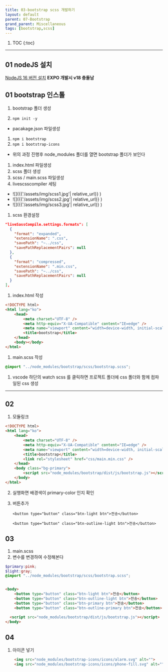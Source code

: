 ```yaml
---
title: 03-bootstrap scss 개발하기
layout: default
parent: 07-Bootstrap
grand_parent: Miscellaneous
tags: [bootstrap,scss]
---
```



 1. TOC
{:toc}

---

## 01 nodeJS 설치
[NodeJS 16 버전 설치](https://nodejs.org/dist/latest-v16.x/)
  **EXPO 개발시 v18 충돌남**

## 01 bootstrap 인스톨

1. bootstrap 폴더 생성

1. `npm init -y`

- pacakage.json 파일생성

1. `npm i bootstrap`
1. `npm i bootstrap-icons`

- 위의 과정 진행후 node_modules 폴더를 열면 bootstrap 폴더가 보인다

1. index.html 파일생성
1. scss 폴더 생성
1. scss / main.scss 파일생성
1. livescsscompiler 세팅

- ![]({{'/assets/img/scss1.jpg'| relative_url}} )
- ![]({{'/assets/img/scss2.jpg'| relative_url}} )
- ![]({{'/assets/img/scss3.jpg'| relative_url}} )

1. scss 환경설정

```json
"liveSassCompile.settings.formats": [
  {
    "format": "expanded",
    "extensionName": ".css",
    "savePath": "~../css",
    "savePathReplacementPairs": null
  },
  {
    "format": "compressed",
    "extensionName": ".min.css",
    "savePath": "~../css",
    "savePathReplacementPairs": null
  }
],
```

1. index.html 작성

```html
<!DOCTYPE html>
<html lang="ko">
	<head>
		<meta charset="UTF-8" />
		<meta http-equiv="X-UA-Compatible" content="IE=edge" />
		<meta name="viewport" content="width=device-width, initial-scale=1.0" />
		<title>bootstrap</title>
	</head>
	<body></body>
</html>
```

1. main.scss 작성

```scss
@import "../node_modules/bootstrap/scss/bootstrap.scss";
```

1. vscode 하단의 watch scss 를 클릭하면 프로젝트 폴더에 css 폴더와 함께 컴파일된 css 생성

---

## 02

1. 모듈링크

```html
<!DOCTYPE html>
<html lang="ko">
	<head>
		<meta charset="UTF-8" />
		<meta http-equiv="X-UA-Compatible" content="IE=edge" />
		<meta name="viewport" content="width=device-width, initial-scale=1.0" />
		<title>bootstrap</title>
		<link rel="stylesheet" href="css/main.min.css" />
	</head>
	<body class="bg-primary">
		<script src="node_modules/bootstrap/dist/js/bootstrap.js"></script>
	</body>
</html>
```

2. 실행화면 배경색이 primary-color 인지 확인

3. 버튼추가

   `<button type="button" class="btn-light btn">전송</button>`

   `<button type="button" class="btn-outline-light btn">전송</button>`


## 03

1. main.scss
1. 변수를 변경하여 수정해본다

```scss
$primary:pink;
$light:gray;
@import "../node_modules/bootstrap/scss/bootstrap.scss";

```

```html

<body>
    <button type="button" class="btn-light btn">전송</button>
    <button type="button" class="btn-outline-light btn">전송</button>
    <button type="button" class="btn-primary btn">전송</button>
    <button type="button" class="btn-outline-primary btn">전송</button>

  <script src="node_modules/bootstrap/dist/js/bootstrap.js"></script>
</body>


```

## 04

1. 아이콘 넣기

```html
    <img src="node_modules/bootstrap-icons/icons/alarm.svg" alt="">
    <img src="node_modules/bootstrap-icons/icons/phone-fill.svg" alt="">
```
